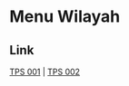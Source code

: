 # Menu Wilayah

## Link

[TPS 001](https://github.com/gigit-pemilu/pemilu-2024-71-sulawesi-utara/tree/main/pileg-dpr/hitung-suara/sub/71-sulawesi-utara/sub/09-kep-siau-tagulandang-biaro/sub/02-siau-barat/sub/2008-lehi/sub/001-tps)
 | 
[TPS 002](https://github.com/gigit-pemilu/pemilu-2024-71-sulawesi-utara/tree/main/pileg-dpr/hitung-suara/sub/71-sulawesi-utara/sub/09-kep-siau-tagulandang-biaro/sub/02-siau-barat/sub/2008-lehi/sub/002-tps)

